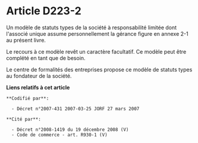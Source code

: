 # Article D223-2

Un modèle de statuts types de la société à responsabilité limitée dont l'associé unique assume personnellement la gérance
figure en annexe 2-1 au présent livre.

Le recours à ce modèle revêt un caractère facultatif. Ce modèle peut être complété en tant que de besoin.

Le centre de formalités des entreprises propose ce modèle de statuts types au fondateur de la société.

**Liens relatifs à cet article**

	**Codifié par**:

	  - Décret n°2007-431 2007-03-25 JORF 27 mars 2007

	**Cité par**:

	  - Décret n°2008-1419 du 19 décembre 2008 (V)
	  - Code de commerce - art. R930-1 (V)
